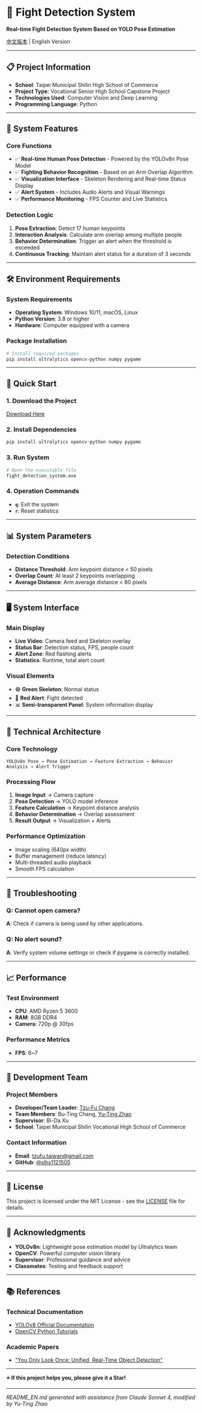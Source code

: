 # 🥊 Fight Detection System
**Real-time Fight Detection System Based on YOLO Pose Estimation**

[中文版本](README.md) | English Version

---

## 📋 Project Information
- **School**: Taipei Municipal Shilin High School of Commerce
- **Project Type**: Vocational Senior High School Capstone Project
- **Technologies Used**: Computer Vision and Deep Learning
- **Programming Language**: Python

---

## 🎯 System Features

### Core Functions
- ✅ **Real-time Human Pose Detection** - Powered by the YOLOv8n Pose Model
- ✅ **Fighting Behavior Recognition** - Based on an Arm Overlap Algorithm
- ✅ **Visualization Interface** -  Skeleton Rendering and Real-time Status Display
- ✅ **Alert System** - Includes Audio Alerts and Visual Warnings
- ✅ **Performance Monitoring** - FPS Counter and Live Statistics

### Detection Logic
1. **Pose Extraction**: Detect 17 human keypoints
2. **Interaction Analysis**: Calculate arm overlap among multiple people
3. **Behavior Determination**: Trigger an alert when the threshold is exceeded
4. **Continuous Tracking**: Maintain alert status for a duration of 3 seconds

---

## 🛠️ Environment Requirements

### System Requirements
- **Operating System**: Windows 10/11, macOS, Linux
- **Python Version**: 3.8 or higher
- **Hardware**: Computer equipped with a camera

### Package Installation
```bash
# Install required packages
pip install ultralytics opencv-python numpy pygame
```

---

## 🚀 Quick Start

### 1. Download the Project
[Download Here](https://github.com/slhs1121505/Fight_detection_system/releases/tag/Yogurt)

### 2. Install Dependencies
```bash
pip install ultralytics opencv-python numpy pygame
```

### 3. Run System
```bash
# Open the executable file
fight_detection_system.exe
```

### 4. Operation Commands
- **`q`**: Exit the system
- **`r`**: Reset statistics

---

## 📊 System Parameters

### Detection Conditions
- **Distance Threshold**: Arm keypoint distance < 50 pixels
- **Overlap Count**: At least 2 keypoints overlapping
- **Average Distance**: Arm average distance < 80 pixels

---

## 🖥️ System Interface

### Main Display
- **Live Video**: Camera feed and Skeleton overlay
- **Status Bar**: Detection status, FPS, people count
- **Alert Zone**: Red flashing alerts
- **Statistics**: Runtime, total alert count

### Visual Elements
- 🟢 **Green Skeleton**: Normal status
- 🔴 **Red Alert**: Fight detected
- 📊 **Semi-transparent Panel**: System information display

---

## 🧠 Technical Architecture

### Core Technology
```
YOLOv8n Pose → Pose Estimation → Feature Extraction → Behavior Analysis → Alert Trigger
```

### Processing Flow
1. **Image Input** → Camera capture
2. **Pose Detection** → YOLO model inference
3. **Feature Calculation** → Keypoint distance analysis
4. **Behavior Determination** → Overlap assessment
5. **Result Output** → Visualization + Alerts

### Performance Optimization
- Image scaling (640px width)
- Buffer management (reduce latency)
- Multi-threaded audio playback
- Smooth FPS calculation

---

## 🐛 Troubleshooting

### Q: Cannot open camera?
**A**: Check if camera is being used by other applications.

### Q: No alert sound?
**A**: Verify system volume settings or check if pygame is correctly installed.

---

## 📈 Performance

### Test Environment
- **CPU**: AMD Ryzen 5 3600
- **RAM**: 8GB DDR4
- **Camera**: 720p @ 30fps

### Performance Metrics
- **FPS**: 6~7

---

## 👥 Development Team

### Project Members
- **Developer/Team Leader**: [Tzu-Fu Chang](https://github.com/slhs1121505)
- **Team Members**: Bu-Ting Chang, [Yu-Ting Zhao](https://github.com/Inadilemma666)
- **Supervisor**: Bi-Da Xu
- **School**: Taipei Municipal Shilin Vocational High School of Commerce

### Contact Information
- **Email**: tzufu.taiwan@gmail.com
- **GitHub**: [@slhs1121505](https://github.com/slhs1121505)

---

## 📄 License
This project is licensed under the MIT License - see the [LICENSE](LICENSE) file for details.

---

## 🙏 Acknowledgments
- **YOLOv8n**: Lightweight pose estimation model by Ultralytics team
- **OpenCV**: Powerful computer vision library
- **Supervisor**: Professional guidance and advice
- **Classmates**: Testing and feedback support

---

## 📚 References

### Technical Documentation
- [YOLOv8 Official Documentation](https://docs.ultralytics.com/)
- [OpenCV Python Tutorials](https://steam.oxxostudio.tw/category/python/ai/opencv-index.html)

### Academic Papers
- ["You Only Look Once: Unified, Real-Time Object Detection"](https://www.cv-foundation.org/openaccess/content_cvpr_2016/papers/Redmon_You_Only_Look_CVPR_2016_paper.pdf)

---

**⭐ If this project helps you, please give it a Star!**

---

*README_EN.md generated with assistance from Claude Sonnet 4, modified by Yu-Ting Zhao*
